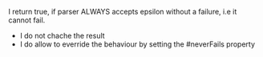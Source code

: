 I return true, if parser ALWAYS accepts epsilon without a failure, i.e it cannot fail.
		
- I do not chache the result
- I do allow to everride the behaviour by setting the #neverFails  property